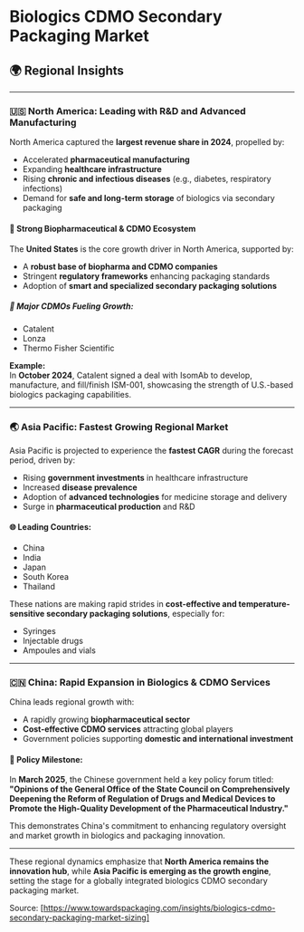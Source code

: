 # Biologics CDMO Secondary Packaging Market  
## 🌍 Regional Insights

---

### 🇺🇸 North America: Leading with R&D and Advanced Manufacturing

North America captured the **largest revenue share in 2024**, propelled by:

- Accelerated **pharmaceutical manufacturing**
- Expanding **healthcare infrastructure**
- Rising **chronic and infectious diseases** (e.g., diabetes, respiratory infections)
- Demand for **safe and long-term storage** of biologics via secondary packaging

#### 🧪 Strong Biopharmaceutical & CDMO Ecosystem

The **United States** is the core growth driver in North America, supported by:

- A **robust base of biopharma and CDMO companies**
- Stringent **regulatory frameworks** enhancing packaging standards
- Adoption of **smart and specialized secondary packaging solutions**

##### 🏢 Major CDMOs Fueling Growth:
- Catalent
- Lonza
- Thermo Fisher Scientific

**Example:**  
In **October 2024**, Catalent signed a deal with IsomAb to develop, manufacture, and fill/finish ISM-001, showcasing the strength of U.S.-based biologics packaging capabilities.

---

### 🌏 Asia Pacific: Fastest Growing Regional Market

Asia Pacific is projected to experience the **fastest CAGR** during the forecast period, driven by:

- Rising **government investments** in healthcare infrastructure
- Increased **disease prevalence**
- Adoption of **advanced technologies** for medicine storage and delivery
- Surge in **pharmaceutical production** and R&D

#### 🌐 Leading Countries:
- China
- India
- Japan
- South Korea
- Thailand

These nations are making rapid strides in **cost-effective and temperature-sensitive secondary packaging solutions**, especially for:

- Syringes  
- Injectable drugs  
- Ampoules and vials  

---

### 🇨🇳 China: Rapid Expansion in Biologics & CDMO Services

China leads regional growth with:

- A rapidly growing **biopharmaceutical sector**
- **Cost-effective CDMO services** attracting global players
- Government policies supporting **domestic and international investment**

#### 📢 Policy Milestone:
In **March 2025**, the Chinese government held a key policy forum titled:  
**"Opinions of the General Office of the State Council on Comprehensively Deepening the Reform of Regulation of Drugs and Medical Devices to Promote the High-Quality Development of the Pharmaceutical Industry."**

This demonstrates China's commitment to enhancing regulatory oversight and market growth in biologics and packaging innovation.

---

These regional dynamics emphasize that **North America remains the innovation hub**, while **Asia Pacific is emerging as the growth engine**, setting the stage for a globally integrated biologics CDMO secondary packaging market.

Source: [https://www.towardspackaging.com/insights/biologics-cdmo-secondary-packaging-market-sizing]
